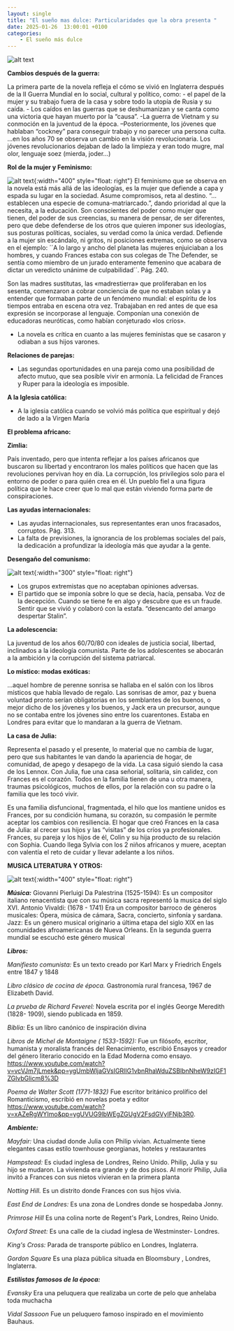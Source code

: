```yaml
---
layout: single
title: "El sueño mas dulce: Particularidades que la obra presenta "
date: 2025-01-26  13:00:01 +0100
categories: 
    - El sueño más dulce
---
```

![alt text](</assets/img/banner doris lessing.png>)

**Cambios después de la guerra:** 

   
La primera parte de la novela refleja el cómo se vivió en Inglaterra después de la II Guerra Mundial en lo social, cultural y político, como: - el papel de la mujer y su trabajo fuera de la casa y sobre todo la utopía de Rusia y su caída. - Los caídos en las guerras que se deshumanizan y se canta como una victoria que hayan muerto por la “causa”.  -La guerra de Vietnam y su conmoción en la juventud de la época. –Posteriormente, los jóvenes que hablaban “cockney” para conseguir trabajo y no parecer una persona culta. …en los años 70 se observa un cambio en la visión revolucionaria. Los jóvenes revolucionarios dejaban de lado la limpieza y eran todo mugre, mal olor, lenguaje soez (mierda, joder…)

**Rol de la mujer y Feminismo:**

![alt text](</assets/img/Rol de la mujer y Feminismo.png>){:width="400" style="float: right"}
El feminismo que se observa en la novela está más allá de las ideologías, es la mujer que defiende a capa y espada su lugar en la sociedad. Asume compromisos, reta al destino. “…establecen una especie de comuna-matriarcado.”, dando prioridad al que la necesita, a la educación. Son conscientes del poder como mujer que tienen, del poder de sus creencias, su manera de pensar, de ser diferentes, pero que debe defenderse de los otros que quieren imponer sus ideologías, sus posturas políticas, sociales, su verdad como la única verdad. Defiende a la mujer sin escándalo, ni gritos, ni posiciones extremas, como se observa en el ejemplo:   ´´A lo largo y ancho del planeta las mujeres enjuiciaban a los hombres, y cuando Frances estaba con sus colegas de The Defender, se sentía como miembro de un jurado enteramente femenino que acabara de dictar un veredicto unánime de culpabilidad´´.   Pág. 240.


Son las madres sustitutas, las «madrestierra» que proliferaban
en los sesenta, comenzaron a cobrar conciencia de que no estaban solas y a entender que formaban parte de un fenómeno mundial: el espíritu de los
tiempos entraba en escena otra vez. Trabajaban en red antes de que esa
expresión se incorporase al lenguaje. Componían una conexión de educadoras  neuróticas, como habían conjeturado «los críos». 

-	La novela es crítica en cuanto a  las mujeres feministas que se casaron y odiaban a sus hijos varones.

**Relaciones de parejas:**

-	Las segundas oportunidades en una pareja como una posibilidad de afecto mutuo, que sea posible vivir en armonía. La felicidad de Frances y Ruper para la ideología es imposible.

**A la Iglesia católica:**

-	A la iglesia católica cuando se volvió más política que espiritual y dejó de lado a la Virgen María

**El problema africano:**

**Zimlia:**

País inventado, pero que intenta reflejar a los países africanos que buscaron su libertad y encontraron los males políticos que hacen que las revoluciones pervivan hoy en día. La corrupción, los privilegios solo para el entorno de poder o para quién crea en él. Un pueblo fiel a una figura política que le hace creer que lo mal que están viviendo forma parte de conspiraciones.

**Las ayudas internacionales:**

-	Las ayudas internacionales, sus representantes eran unos fracasados, corruptos.   Pág. 313. 
-	La falta de previsiones, la ignorancia de los problemas sociales del país, la dedicación a profundizar la ideología más que ayudar a la gente.

**Desengaño del comunismo:**

![alt text](</assets/img/desengaño del comunismo.png>){:width="300" style="float: right"}

- Los grupos extremistas que no aceptaban opiniones adversas.
- El partido que se imponía sobre lo que se decía, hacía, pensaba.
Voz de la decepción. Cuando se tiene fe en algo y descubre que es un fraude.  Sentir que se vivió y colaboró con la estafa. “desencanto del amargo despertar Stalin”.

**La adolescencia:**

La juventud de los años 60/70/80 con ideales de justicia social, libertad, inclinados a la ideología comunista.
Parte de los adolescentes se abocarán a la ambición y la corrupción del sistema patriarcal. 

**Lo místico: modas exóticas:**

…aquel hombre de perenne sonrisa se hallaba en el salón con los libros místicos que había llevado de regalo. Las sonrisas de amor, paz y buena voluntad pronto serían obligatorias en los semblantes de los buenos,
o mejor dicho de los jóvenes y los buenos, y Jack era un precursor, aunque
no se contaba entre los jóvenes sino entre los cuarentones. Estaba en
Londres para evitar que lo mandaran a la guerra de Vietnam.

**La casa de Julia:**

Representa el pasado y el presente, lo material que no cambia de lugar, pero que sus habitantes le van dando la apariencia de hogar, de comunidad, de apego y desapego de la vida. La casa siguió siendo la casa de los Lennox. Con Julia, fue una casa señorial, solitaria, sin calidez,  con Frances es el corazón. Todos en la familia tienen de una u otra manera, traumas psicológicos, muchos de ellos, por la relación con su padre o la familia que les tocó vivir. 


Es una familia disfuncional, fragmentada, el hilo que los mantiene unidos es Frances, por su condición humana, su corazón, su compasión le permite aceptar los cambios con resiliencia.
El hogar que creó Frances en la casa de Julia: al crecer sus hijos  y las “visitas” de los críos  ya profesionales. Frances, su pareja y los hijos de él, Colin y su hija producto de su relación con Sophia. Cuando llega Sylvia con los 2 niños africanos y muere, aceptan con valentía el reto de cuidar y llevar adelante a los niños. 

**MUSICA  LITERATURA Y OTROS:**

![alt text](</assets/img/musica.png>){:width="400" style="float: right"}

***Música:***
Giovanni Pierluigi Da Palestrina (1525-1594):
Es un compositor   italiano renacentista que con su música sacra representó la musica del siglo XVI.
Antonio Vivaldi: (1678 - 1741)
Era un compositor barroco de géneros musicales: Ópera, música de cámara, Sacra, concierto, sinfonía y sardana.
Jazz:
Es un género musical originario a última etapa del siglo XIX en las comunidades afroamericanas de Nueva Orleans. En la segunda guerra mundial se escuchó este género musical

***Libros:***


*Manifiesto comunista:*
Es un texto creado por  Karl Marx y Friedrich Engels  entre 1847 y 1848
 
*Libro clásico de cocina de época.*
Gastronomía rural francesa, 1967 de Elizabeth David.

*La prueba de Richard Feverel:*
Novela escrita por el  inglés George Meredith (1828- 1909), siendo publicada  en 1859.

*Biblia:*
Es un libro canónico de inspiración divina

*Libros de Michel de Montaigne ( 1533-1592):*
Fue un filósofo, escritor, humanista y moralista francés del Renacimiento, escribió Ensayos y creador del género literario conocido en la Edad Moderna como ensayo.
https://www.youtube.com/watch?v=vcVJm7jLmek&pp=ygUmbWljaGVsIGRlIG1vbnRhaWduZSBlbnNheW9zIGF1ZGlvbGlicm8%3D

*Poema de Walter Scott (1771-1832)*
Fue escritor británico prolífico del Romanticismo, escribió en novelas poeta y editor
https://www.youtube.com/watch?v=xAZeRgWYImo&pp=ygUVUG9lbWEgZGUgV2FsdGVyIFNjb3R0.


***Ambiente:***

*Mayfair:* 
Una ciudad donde Julia con Philip vivian. Actualmente tiene elegantes casas estilo townhouse georgianas, hoteles y restaurantes 

*Hampstead:*
Es ciudad inglesa de Londres, Reino Unido.  Philip, Julia  y su hijo se mudaron. La vivienda era grande y de dos pisos. Al morir Philip, Julia invitó a Frances con sus nietos vivieran en la primera planta 

*Notting Hill.*
Es un distrito donde Frances con sus hijos vivia.

*East End de Londres:*
Es una zona de  Londres donde se hospedaba Jonny.

*Primrose Hill*
Es una colina  norte de Regent's Park, Londres, Reino Unido.

*Oxford Street:*
Es una calle de la ciudad  inglesa de  Westminster- Londres.

*King's Cross:*
Parada de transporte público en Londres, Inglaterra.

*Gordon Square*
Es una plaza pública situada en Bloomsbury , Londres, Inglaterra.

***Estilistas famosos de la época:***


*Evansky* 
Era una peluquera  que realizaba un corte de pelo que anhelaba toda muchacha 

*Vidal Sassoon*
Fue un peluquero famoso inspirado en el movimiento Bauhaus.




